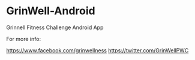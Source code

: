 GrinWell-Android
================

Grinnell Fitness Challenge Android App


For more info:

  https://www.facebook.com/grinwellness
  https://twitter.com/GrinWellPWC
